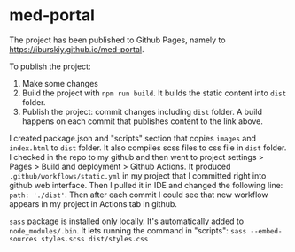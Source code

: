 # med-portal

The project has been published to Github Pages, namely to https://iburskiy.github.io/med-portal.

To publish the project:
1) Make some changes
1) Build the project with `npm run build`. It builds the static content into `dist` folder.
1) Publish the project: commit changes including `dist` folder. A build happens on each commit that publishes content to the link above.

I created package.json and "scripts" section that copies `images` and `index.html` to `dist` folder.
It also compiles scss files to css file in `dist` folder. 
I checked in the repo to my github and then went to project settings > Pages > Build and deployment > Github Actions.
It produced `.github/workflows/static.yml` in my project that I committed right into github web interface.
Then I pulled it in IDE and changed the following line: `path: './dist'`. 
Then after each commit I could see that new workflow appears in my project in Actions tab in github.

`sass` package is installed only locally. It's automatically added to `node_modules/.bin`. It lets running the command in "scripts":
`sass --embed-sources styles.scss dist/styles.css`